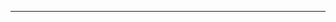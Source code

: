 <!-- - 👋 Hi, I’m @shrutigajbhiye22
- 👀 I’m interested in designing and programming stuffs.
- 🌱 I’m currently learning computer science with specialization in artificial intelligence 

<!---
shrutigajbhiye22/shrutigajbhiye22 is a ✨ special ✨ repository because its `README.md` (this file) appears on your GitHub profile.
You can click the Preview link to take a look at your changes.
--->
<!--  A ziddi girl in coding world, not lying. -->





------------------------------------------------------------------------------------------------
<!--

<h1 align="center">Hi 👋, I'm Shruti Gajbhiye</h1>
<h3 align="center">A passionate frontend developer from India</h3>

<p align="left"> <img src="https://komarev.com/ghpvc/?username=shrutigajbhiye22&label=Profile%20views&color=0e75b6&style=flat" alt="shrutigajbhiye22" /> </p>

<p align="left"> <a href="https://github.com/ryo-ma/github-profile-trophy"><img src="https://github-profile-trophy.vercel.app/?username=shrutigajbhiye22" alt="shrutigajbhiye22" /></a> </p>

<p align="left"> <a href="https://twitter.com/shrutigajbhiye9" target="blank"><img src="https://img.shields.io/twitter/follow/shrutigajbhiye9?logo=twitter&style=for-the-badge" alt="shrutigajbhiye9" /></a> </p>

- 💬 Ask me about **React.JS, Next.JS,Express.JS**

- 📫 How to reach me **lci2021051@iiitl.ac.in**

### Blogs posts
<!-- BLOG-POST-LIST:START -->
<!-- BLOG-POST-LIST:END -->

<!--

<h3 align="left">Connect with me:</h3>
<p align="left">
<a href="https://dev.to/shrutigajbhiye22" target="blank"><img align="center" src="https://raw.githubusercontent.com/rahuldkjain/github-profile-readme-generator/master/src/images/icons/Social/devto.svg" alt="shrutigajbhiye22" height="30" width="40" /></a>
<a href="https://twitter.com/shrutigajbhiye9" target="blank"><img align="center" src="https://raw.githubusercontent.com/rahuldkjain/github-profile-readme-generator/master/src/images/icons/Social/twitter.svg" alt="shrutigajbhiye9" height="30" width="40" /></a>
<a href="https://linkedin.com/in/shruti gajbhiye" target="blank"><img align="center" src="https://raw.githubusercontent.com/rahuldkjain/github-profile-readme-generator/master/src/images/icons/Social/linked-in-alt.svg" alt="shruti gajbhiye" height="30" width="40" /></a>
<a href="https://fb.com/shruti gajbhiye" target="blank"><img align="center" src="https://raw.githubusercontent.com/rahuldkjain/github-profile-readme-generator/master/src/images/icons/Social/facebook.svg" alt="shruti gajbhiye" height="30" width="40" /></a>
<a href="https://instagram.com/_shrutigajbhiye_" target="blank"><img align="center" src="https://raw.githubusercontent.com/rahuldkjain/github-profile-readme-generator/master/src/images/icons/Social/instagram.svg" alt="_shrutigajbhiye_" height="30" width="40" /></a>
<a href="https://medium.com/@shrutigajbhiye2209" target="blank"><img align="center" src="https://raw.githubusercontent.com/rahuldkjain/github-profile-readme-generator/master/src/images/icons/Social/medium.svg" alt="@shrutigajbhiye2209" height="30" width="40" /></a>
<a href="https://www.codechef.com/users/shrutcodex" target="blank"><img align="center" src="https://cdn.jsdelivr.net/npm/simple-icons@3.1.0/icons/codechef.svg" alt="shrutcodex" height="30" width="40" /></a>
<a href="https://www.hackerrank.com/_shrutigajbhiye_" target="blank"><img align="center" src="https://raw.githubusercontent.com/rahuldkjain/github-profile-readme-generator/master/src/images/icons/Social/hackerrank.svg" alt="_shrutigajbhiye_" height="30" width="40" /></a>
<a href="https://www.leetcode.com/_shrutigajbhiye_" target="blank"><img align="center" src="https://raw.githubusercontent.com/rahuldkjain/github-profile-readme-generator/master/src/images/icons/Social/leet-code.svg" alt="_shrutigajbhiye_" height="30" width="40" /></a>
<a href="https://auth.geeksforgeeks.org/user/_shrutigajbhiye_" target="blank"><img align="center" src="https://raw.githubusercontent.com/rahuldkjain/github-profile-readme-generator/master/src/images/icons/Social/geeks-for-geeks.svg" alt="_shrutigajbhiye_" height="30" width="40" /></a>
</p>

<h3 align="left">Languages and Tools:</h3>
<p align="left"> <a href="https://getbootstrap.com" target="_blank" rel="noreferrer"> <img src="https://raw.githubusercontent.com/devicons/devicon/master/icons/bootstrap/bootstrap-plain-wordmark.svg" alt="bootstrap" width="40" height="40"/> </a> <a href="https://www.cprogramming.com/" target="_blank" rel="noreferrer"> <img src="https://raw.githubusercontent.com/devicons/devicon/master/icons/c/c-original.svg" alt="c" width="40" height="40"/> </a> <a href="https://www.w3schools.com/cpp/" target="_blank" rel="noreferrer"> <img src="https://raw.githubusercontent.com/devicons/devicon/master/icons/cplusplus/cplusplus-original.svg" alt="cplusplus" width="40" height="40"/> </a> <a href="https://www.w3schools.com/css/" target="_blank" rel="noreferrer"> <img src="https://raw.githubusercontent.com/devicons/devicon/master/icons/css3/css3-original-wordmark.svg" alt="css3" width="40" height="40"/> </a> <a href="https://www.figma.com/" target="_blank" rel="noreferrer"> <img src="https://www.vectorlogo.zone/logos/figma/figma-icon.svg" alt="figma" width="40" height="40"/> </a> <a href="https://firebase.google.com/" target="_blank" rel="noreferrer"> <img src="https://www.vectorlogo.zone/logos/firebase/firebase-icon.svg" alt="firebase" width="40" height="40"/> </a> <a href="https://flutter.dev" target="_blank" rel="noreferrer"> <img src="https://www.vectorlogo.zone/logos/flutterio/flutterio-icon.svg" alt="flutter" width="40" height="40"/> </a> <a href="https://cloud.google.com" target="_blank" rel="noreferrer"> <img src="https://www.vectorlogo.zone/logos/google_cloud/google_cloud-icon.svg" alt="gcp" width="40" height="40"/> </a> <a href="https://git-scm.com/" target="_blank" rel="noreferrer"> <img src="https://www.vectorlogo.zone/logos/git-scm/git-scm-icon.svg" alt="git" width="40" height="40"/> </a> <a href="https://www.w3.org/html/" target="_blank" rel="noreferrer"> <img src="https://raw.githubusercontent.com/devicons/devicon/master/icons/html5/html5-original-wordmark.svg" alt="html5" width="40" height="40"/> </a> <a href="https://www.java.com" target="_blank" rel="noreferrer"> <img src="https://raw.githubusercontent.com/devicons/devicon/master/icons/java/java-original.svg" alt="java" width="40" height="40"/> </a> <a href="https://developer.mozilla.org/en-US/docs/Web/JavaScript" target="_blank" rel="noreferrer"> <img src="https://raw.githubusercontent.com/devicons/devicon/master/icons/javascript/javascript-original.svg" alt="javascript" width="40" height="40"/> </a> <a href="https://kotlinlang.org" target="_blank" rel="noreferrer"> <img src="https://www.vectorlogo.zone/logos/kotlinlang/kotlinlang-icon.svg" alt="kotlin" width="40" height="40"/> </a> <a href="https://kubernetes.io" target="_blank" rel="noreferrer"> <img src="https://www.vectorlogo.zone/logos/kubernetes/kubernetes-icon.svg" alt="kubernetes" width="40" height="40"/> </a> <a href="https://www.linux.org/" target="_blank" rel="noreferrer"> <img src="https://raw.githubusercontent.com/devicons/devicon/master/icons/linux/linux-original.svg" alt="linux" width="40" height="40"/> </a> <a href="https://www.mongodb.com/" target="_blank" rel="noreferrer"> <img src="https://raw.githubusercontent.com/devicons/devicon/master/icons/mongodb/mongodb-original-wordmark.svg" alt="mongodb" width="40" height="40"/> </a> <a href="https://nextjs.org/" target="_blank" rel="noreferrer"> <img src="https://cdn.worldvectorlogo.com/logos/nextjs-2.svg" alt="nextjs" width="40" height="40"/> </a> <a href="https://pandas.pydata.org/" target="_blank" rel="noreferrer"> <img src="https://raw.githubusercontent.com/devicons/devicon/2ae2a900d2f041da66e950e4d48052658d850630/icons/pandas/pandas-original.svg" alt="pandas" width="40" height="40"/> </a> <a href="https://postman.com" target="_blank" rel="noreferrer"> <img src="https://www.vectorlogo.zone/logos/getpostman/getpostman-icon.svg" alt="postman" width="40" height="40"/> </a> <a href="https://www.python.org" target="_blank" rel="noreferrer"> <img src="https://raw.githubusercontent.com/devicons/devicon/master/icons/python/python-original.svg" alt="python" width="40" height="40"/> </a> <a href="https://reactjs.org/" target="_blank" rel="noreferrer"> <img src="https://raw.githubusercontent.com/devicons/devicon/master/icons/react/react-original-wordmark.svg" alt="react" width="40" height="40"/> </a> <a href="https://scikit-learn.org/" target="_blank" rel="noreferrer"> <img src="https://upload.wikimedia.org/wikipedia/commons/0/05/Scikit_learn_logo_small.svg" alt="scikit_learn" width="40" height="40"/> </a> <a href="https://www.tensorflow.org" target="_blank" rel="noreferrer"> <img src="https://www.vectorlogo.zone/logos/tensorflow/tensorflow-icon.svg" alt="tensorflow" width="40" height="40"/> </a> </p>

<p><img align="left" src="https://github-readme-stats.vercel.app/api/top-langs?username=shrutigajbhiye22&show_icons=true&locale=en&layout=compact" alt="shrutigajbhiye22" /></p>

<p>&nbsp;<img align="center" src="https://github-readme-stats.vercel.app/api?username=shrutigajbhiye22&show_icons=true&locale=en" alt="shrutigajbhiye22" /></p>

<p><img align="center" src="https://github-readme-streak-stats.herokuapp.com/?user=shrutigajbhiye22&" alt="shrutigajbhiye22" /></p>


-->
